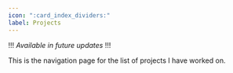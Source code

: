 ```yaml
---
icon: ":card_index_dividers:"
label: Projects
---
```


!!!
*Available in future updates*
!!!

This is the navigation page for the list of projects I have worked on.